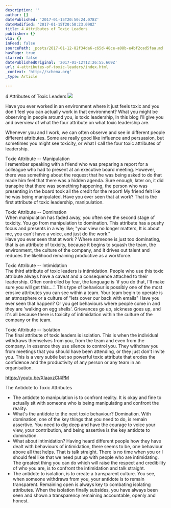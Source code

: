 ```yaml
---
description: ''
author: []
datePublished: '2017-01-15T20:50:24.078Z'
dateModified: '2017-01-15T20:50:23.098Z'
title: 4 Attributes of Toxic Leaders
publisher: {}
via: {}
inFeed: false
sourcePath: _posts/2017-01-12-82f34da6-c65d-48ce-a08b-e4bf2cad5faa.md
hasPage: true
starred: false
datePublishedOriginal: '2017-01-12T12:26:55.669Z'
url: 4-attributes-of-toxic-leaders/index.html
_context: 'http://schema.org'
_type: Article

---
```

4 Attributes of Toxic Leaders
![](https://the-grid-user-content.s3-us-west-2.amazonaws.com/6f51b184-6929-46d2-be3e-7793ffee7a10.png)

Have you ever worked in an environment where it just feels toxic and you don't feel you can actually work in that environment? What you might be observing in people around you, is toxic leadership, In this blog I'll give you and overview of what the four attribute on what toxic leadership are.

Whenever you and I work, we can often observe and see in different people different attributes. Some are really good like influence and persuasion, but sometimes you might see toxicity, or what I call the four toxic attributes of leadership.

Toxic Attribute -- Manipulation  
I remember speaking with a friend who was preparing a report for a colleague who had to present at an executive board meeting. However, there was something about the request that he was being asked to do that made him feel that there was a hidden agenda. Sure enough, later on, it did transpire that there was something happening, the person who was presenting in the board took all the credit for the report! My friend felt like he was being manipulated. Have you ever seen that at work? That is the first attribute of toxic leadership, manipulation.

Toxic Attribute -- Domination  
When manipulation has faded away, you often see the second stage of toxicity. You go from manipulation to domination. This attribute has a pushy focus and presents in a way like; "your view no longer matters, It is about me, you can't have a voice, and just do the work."  
Have you ever seen that at work ? Where someone is just too dominating, that is an attribute of toxicity, because it begins to squash the team, the environment, the culture of the company, and it drives out talent and reduces the likelihood remaining productive as a workforce.

Toxic Attribute -- Intimidation  
The third attribute of toxic leaders is intimidation. People who use this toxic attribute always have a caveat and a consequence attached to their leadership. Often controlled by fear, the language is 'if you do that, I'll make sure you will get this....'. This type of behaviour is possibly one of the most erosive attributes you can see within a team. Your team begin to operate is an atmosphere or a culture of "lets cover our back with emails" Have you ever seen that happen? Or you get behaviours where people come in and they are 'walking on egg shells'. Grievances go up, sickness goes up, and it's all because there is toxicity of intimidation within the culture of the company or the team.

Toxic Attribute -- Isolation  
The final attribute of toxic leaders is isolation. This is when the individual withdraws themselves from you, from the team and even from the company. In essence they use silence to control you. They withdraw you from meetings that you should have been attending, or they just don't invite you. This is a very subtle but so powerful toxic attribute that erodes the confidence and the productivity of any person or any team in an organisation.

https://youtu.be/XIaaxzCI4PM

The Antidote to Toxic Attributes

* The antidote to manipulation is to confront reality. It is okay and fine to actually sit with someone who is being manipulating and confront the reality.
* What's the antidote to the next toxic behaviour? Domination. With domination, one of the key things that you need to do, is remain assertive. You need to dig deep and have the courage to voice your view, your contribution, and being assertive is the key antidote to domination.
* What about intimidation? Having heard different people how they have dealt with behaviours of intimidation, there seems to be, one behaviour above all that helps. That is talk straight. There is no time when you or I should feel like that we need put up with people who are intimidating. The greatest thing you can do which will raise the respect and credibility of who you are, is to confront the intimidation and talk straight.
* The antidote to isolation, is to create a transparent culture. You see, when someone withdraws from you, your antidote is to remain transparent. Remaining open is always key to combating isolating attributes. When the isolation finally subsides, you have always been seen and shown a transparency remaining accountable, openly and honest.